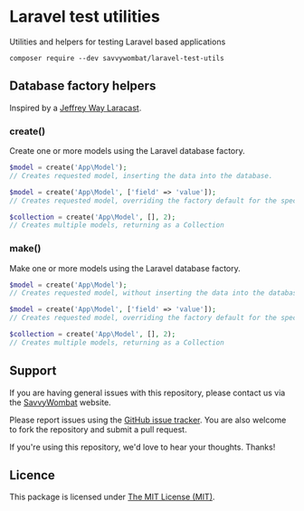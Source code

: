 # Laravel test utilities

Utilities and helpers for testing Laravel based applications

```composer require --dev savvywombat/laravel-test-utils```

## Database factory helpers

Inspired by a [Jeffrey Way Laracast](https://laracasts.com/series/lets-build-a-forum-with-laravel/episodes/10).

### create()

Create one or more models using the Laravel database factory.

```php
$model = create('App\Model');
// Creates requested model, inserting the data into the database.

$model = create('App\Model', ['field' => 'value']);
// Creates requested model, overriding the factory default for the specific 'fields'.

$collection = create('App\Model', [], 2);
// Creates multiple models, returning as a Collection
```

### make()

Make one or more models using the Laravel database factory.

```php
$model = create('App\Model');
// Creates requested model, without inserting the data into the database.

$model = create('App\Model', ['field' => 'value']);
// Creates requested model, overriding the factory default for the specific 'fields'.

$collection = create('App\Model', [], 2);
// Creates multiple models, returning as a Collection
```

## Support

If you are having general issues with this repository, please contact us via
the [SavvyWombat](https://savvywombat.com/contact) website.

Please report issues using the [GitHub issue tracker](https://github.com/SavvyWombat/laravel-test-utils/issues). You are also welcome to fork the repository and submit a pull request.

If you're using this repository, we'd love to hear your thoughts. Thanks!

## Licence

This package is licensed under [The MIT License (MIT)](https://github.com/SavvyWombat/laravel-test-utils/blob/master/LICENSE).
